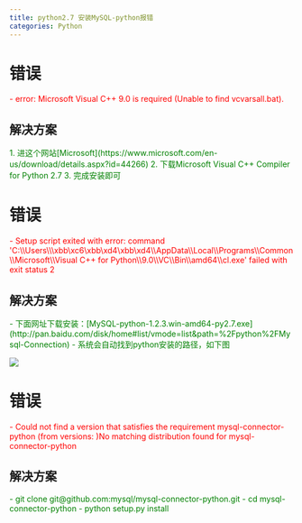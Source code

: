```yaml
---
title: python2.7 安装MySQL-python报错
categories: Python
---
```


# 错误
<font color=red>
- error: Microsoft Visual C++ 9.0 is required (Unable to find vcvarsall.bat).
</font>

## 解决方案
<font color=green>
1. 进这个网站[Microsoft](https://www.microsoft.com/en-us/download/details.aspx?id=44266)
2. 下载Microsoft Visual C++ Compiler for Python 2.7
3. 完成安装即可
</font>

# 错误
<font color=red>
- Setup script exited with error: command 'C:\\Users\\\xbb\xc6\xbb\xd4\xbb\xd4\\AppData\\Local\\Programs\\Common\\Microsoft\\Visual C++ for Python\\9.0\\VC\\Bin\\amd64\\cl.exe' failed with exit status 2
</font>

## 解决方案
<font color=green>
- 下面网址下载安装：[MySQL-python-1.2.3.win-amd64-py2.7.exe](http://pan.baidu.com/disk/home#list/vmode=list&path=%2Fpython%2FMysql-Connection)
- 系统会自动找到python安装的路径，如下图
</font>

![](https://i0.wp.com/www.crifan.com/files/pic/uploads/2013/04/found-python-2.7-install-path_thumb_thumb.png)

# 错误
<font color=red>
- Could not find a version that satisfies the requirement mysql-connector-python (from versions: )No matching distribution found for mysql-connector-python
</font>


## 解决方案
<font color=green>
- git clone git@github.com:mysql/mysql-connector-python.git
- cd mysql-connector-python
- python setup.py install
</font>